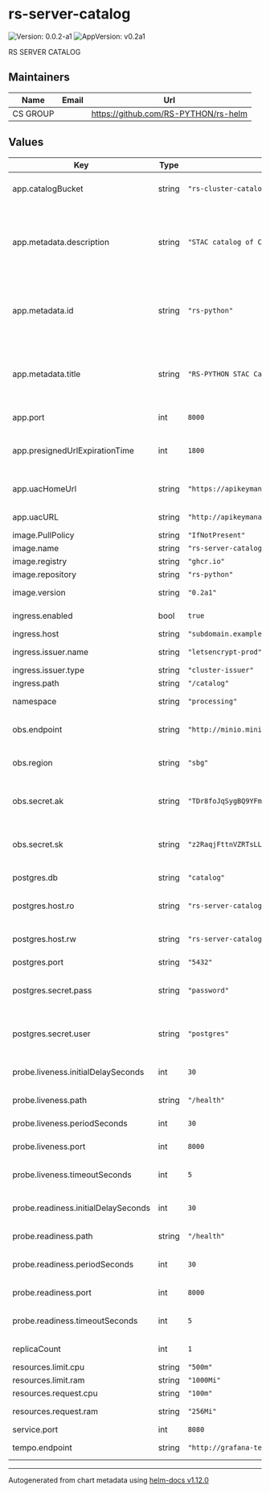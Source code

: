 # rs-server-catalog

![Version: 0.0.2-a1](https://img.shields.io/badge/Version-0.0.2--a1-informational?style=flat-square) ![AppVersion: v0.2a1](https://img.shields.io/badge/AppVersion-v0.2a1-informational?style=flat-square)

RS SERVER CATALOG

## Maintainers

| Name | Email | Url |
| ---- | ------ | --- |
| CS GROUP |  | <https://github.com/RS-PYTHON/rs-helm> |

## Values

| Key | Type | Default | Description |
|-----|------|---------|-------------|
| app.catalogBucket | string | `"rs-cluster-catalog"` | Object Storage bucket for the catalog |
| app.metadata.description | string | `"STAC catalog of Copernicus Reference System Python"` | update the catalog metadata description parameter over the default one received from the pystac client |
| app.metadata.id | string | `"rs-python"` | update the catalog metadata id parameter over the default one received from the pystac client |
| app.metadata.title | string | `"RS-PYTHON STAC Catalog"` | update the catalog metadata title parameter over the default one received from the pystac client |
| app.port | int | `8000` | Port for the application |
| app.presignedUrlExpirationTime | int | `1800` | Presigned URL expiration time in seconds. 30 min by default |
| app.uacHomeUrl | string | `"https://apikeymanager.subdomain.example.com/docs"` | URL of the API Key Manager home page (public) |
| app.uacURL | string | `"http://apikeymanager.processing.svc.cluster.local:8000/auth/check_key"` | URL of the API Key Manager service |
| image.PullPolicy | string | `"IfNotPresent"` | Image pull policy |
| image.name | string | `"rs-server-catalog"` | Image name |
| image.registry | string | `"ghcr.io"` | Image registry |
| image.repository | string | `"rs-python"` | Image repository |
| image.version | string | `"0.2a1"` | Image version, can be a tag or a digest |
| ingress.enabled | bool | `true` | Enabled/Disable ingress |
| ingress.host | string | `"subdomain.example.com"` | Ingress host name |
| ingress.issuer.name | string | `"letsencrypt-prod"` | Ingress Issuer name |
| ingress.issuer.type | string | `"cluster-issuer"` | Ingress Issuer type |
| ingress.path | string | `"/catalog"` | Ingress path |
| namespace | string | `"processing"` | Namespace for the deployment |
| obs.endpoint | string | `"http://minio.minio.svc.cluster.local:9000"` | URL of the object storage service endpoint |
| obs.region | string | `"sbg"` | Region of the object storage service |
| obs.secret.ak | string | `"TDr8foJqSygBQ9YFmWDy"` | Access Key to authenticate with the object storage service |
| obs.secret.sk | string | `"z2RaqjFttnVZRTsLLqmy4PE6PzJOKzPsE47alDBs"` | Secret Key to authenticate with the object storage service |
| postgres.db | string | `"catalog"` | PostgreSQL database name |
| postgres.host.ro | string | `"rs-server-catalog-db-svc.database.svc.cluster.local"` | PostgreSQL service URL for Read Only |
| postgres.host.rw | string | `"rs-server-catalog-db-svc.database.svc.cluster.local"` | PostgreSQL service URL for Read Write |
| postgres.port | string | `"5432"` | PostgreSQL port |
| postgres.secret.pass | string | `"password"` | Password to authenticate with the PostgreSQL service |
| postgres.secret.user | string | `"postgres"` | Username to authenticate with the PostgreSQL service |
| probe.liveness.initialDelaySeconds | int | `30` | InitialDelaySeconds for the liveness probe |
| probe.liveness.path | string | `"/health"` | Path for the liveness probe |
| probe.liveness.periodSeconds | int | `30` | periodSeconds for the liveness probe |
| probe.liveness.port | int | `8000` | Port for the liveness probe |
| probe.liveness.timeoutSeconds | int | `5` | timeoutSeconds for the liveness probe |
| probe.readiness.initialDelaySeconds | int | `30` | InitialDelaySeconds for the readiness probe |
| probe.readiness.path | string | `"/health"` | Path for the readiness probe |
| probe.readiness.periodSeconds | int | `30` | periodSeconds for the readiness probe |
| probe.readiness.port | int | `8000` | Port for the readiness probe |
| probe.readiness.timeoutSeconds | int | `5` | timeoutSeconds for the readiness probe |
| replicaCount | int | `1` | Number of replicas for the deployment |
| resources.limit.cpu | string | `"500m"` | Pod CPU limit |
| resources.limit.ram | string | `"1000Mi"` | Pod memory limit |
| resources.request.cpu | string | `"100m"` | Pod CPU request |
| resources.request.ram | string | `"256Mi"` | Pod memory request |
| service.port | int | `8080` | Port for the service |
| tempo.endpoint | string | `"http://grafana-tempo-distributor.logging.svc.cluster.local:4317"` | Grafana tempo endpoint. |

----------------------------------------------
Autogenerated from chart metadata using [helm-docs v1.12.0](https://github.com/norwoodj/helm-docs/releases/v1.12.0)
